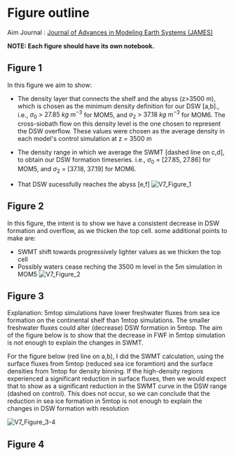 # Figure outline

Aim Journal : [Journal of Advances in Modeling Earth Systems (JAMES)](https://agupubs.onlinelibrary.wiley.com/journal/19422466/journal-metrics)


**NOTE: Each figure should have its own notebook.**

## Figure 1 
In this figure we aim to show:
- The density layer that connects the shelf and the abyss (z>3500 m), which is chosen as the minimum density definition for our DSW [a,b]., i.e., $\sigma_0\ >\ 27.85\ kg \ m^{-3}$ for MOM5, and  $\sigma_2\ >\ 37.18\ kg \ m^{-3}$ for MOM6. The cross-siobath flow on this density level is the one chosen to represent the DSW overflow. These values were chosen as the average density in each model's control simulation at z = 3500 m

- The density range in which we average the SWMT [dashed line on c,d], to obtain our DSW formation timeseries. i.e., $\sigma_0\ =\ [27.85,\ 27.86]$ for MOM5, and $\sigma_2\ =\ [37.18,\ 37.19]$ for MOM6.
- That DSW sucessfully reaches the abyss [e,f]
![V7_Figure_1](https://github.com/user-attachments/assets/a9525ec2-0186-43e7-9363-e9039e84bd8b)


## Figure 2
In this figure, the intent is to show we have a consistent decrease in DSW formation and overflow, as we thicken the top cell. some additional points to make are:

- SWMT shift towards progressively lighter values as we thicken the top cell
- Possibly waters cease reching the 3500 m level in the 5m simulation in MOM5
![V7_Figure_2](https://github.com/user-attachments/assets/1d359bfd-3fcf-41b8-8477-8ffb3fe5bf5d)


## Figure 3
Explanation: 5mtop simulations have lower freshwater fluxes from sea ice formation on the continental shelf than 1mtop simulations. The smaller freshwater fluxes could alter (decrease) DSW formation in 5mtop. The aim of the figure below is to show that the decrease in FWF in 5mtop simulation is not enough to explain the changes in SWMT.

For the figure below (red line on a,b), I did the SWMT calculation, using the surface fluxes from 5mtop (reduced sea ice foramtion) and the surface densities from 1mtop for density binning. If the high-density regions experienced a significant reduction in surface fluxes, then we would expect that to show as a significant reduction in the SWMT curve in the DSW range (dashed on control). This does not occur, so we can conclude that the reduction in sea ice formation in 5mtop is not enough to explain the changes in DSW formation with resolution

![V7_Figure_3-4](https://github.com/user-attachments/assets/00b7ae19-7ea0-4f6f-b0e9-d036158bb7b0)

## Figure 4




